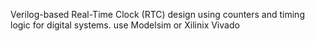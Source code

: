 Verilog-based Real-Time Clock (RTC) design using counters and timing logic for digital systems.
use Modelsim or Xilinix Vivado
